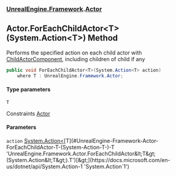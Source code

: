 ### [UnrealEngine.Framework](./UnrealEngine-Framework.md 'UnrealEngine.Framework').[Actor](./Actor.md 'UnrealEngine.Framework.Actor')
## Actor.ForEachChildActor&lt;T&gt;(System.Action&lt;T&gt;) Method
Performs the specified action on each child actor with [ChildActorComponent](./ChildActorComponent.md 'UnrealEngine.Framework.ChildActorComponent'), including children of child if any  
```csharp
public void ForEachChildActor<T>(System.Action<T> action)
    where T : UnrealEngine.Framework.Actor;
```
#### Type parameters
<a name='UnrealEngine-Framework-Actor-ForEachChildActor-T-(System-Action-T-)-T'></a>
`T`  

Constraints [Actor](./Actor.md 'UnrealEngine.Framework.Actor')  
  
#### Parameters
<a name='UnrealEngine-Framework-Actor-ForEachChildActor-T-(System-Action-T-)-action'></a>
`action` [System.Action&lt;](https://docs.microsoft.com/en-us/dotnet/api/System.Action-1 'System.Action`1')[T](#UnrealEngine-Framework-Actor-ForEachChildActor-T-(System-Action-T-)-T 'UnrealEngine.Framework.Actor.ForEachChildActor&lt;T&gt;(System.Action&lt;T&gt;).T')[&gt;](https://docs.microsoft.com/en-us/dotnet/api/System.Action-1 'System.Action`1')  
  
